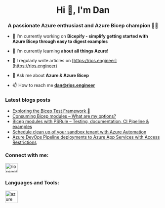 <h1 align="center">Hi 👋, I'm Dan</h1>
<h3 align="center">A passionate Azure enthusiast and Azure Bicep champion 👑🦾 </h3>

- 🔭 I’m currently working on **Bicepify - simplify getting started with Azure Bicep through easy to digest examples**

- 🌱 I’m currently learning **about all things Azure!**

- 📝 I regularly write articles on [https://rios.engineer](https://rios.engineer)

- 💬 Ask me about **Azure & Azure Bicep**

- 📫 How to reach me **dan@rios.engineer**

### Latest blogs posts
<!-- BLOG-POST-LIST:START -->
- [Exploring the Bicep Test Framework 🧪](https://rios.engineer/exploring-the-bicep-test-framework-%f0%9f%a7%aa/)
- [Consuming Bicep modules – What are my options?](https://rios.engineer/consuming-bicep-modules-what-are-my-options/)
- [Bicep modules with PSRule – Testing, documentation, CI Pipeline &amp; examples](https://rios.engineer/bicep-modules-with-psrule-testing-documentation-ci-pipeline-examples/)
- [Schedule clean up of your sandbox tenant with Azure Automation](https://rios.engineer/schedule-azure-sandbox-cleanup/)
- [Azure DevOps Pipeline deployments to Azure App Services with Access Restrictions](https://rios.engineer/azure-devops-pipeline-deployments-to-azure-app-services-with-access-restrictions/)
<!-- BLOG-POST-LIST:END -->

<h3 align="left">Connect with me:</h3>
<p align="left">
<a href="https://linkedin.com/in/riosengineer" target="blank"><img align="center" src="https://raw.githubusercontent.com/rahuldkjain/github-profile-readme-generator/master/src/images/icons/Social/linked-in-alt.svg" alt="riosengineer" height="30" width="40" /></a>
</p>

<h3 align="left">Languages and Tools:</h3>
<p align="left"> <a href="https://azure.microsoft.com/en-in/" target="_blank" rel="noreferrer"> <img src="https://www.vectorlogo.zone/logos/microsoft_azure/microsoft_azure-icon.svg" alt="azure" width="40" height="40"/> </a> </p>
